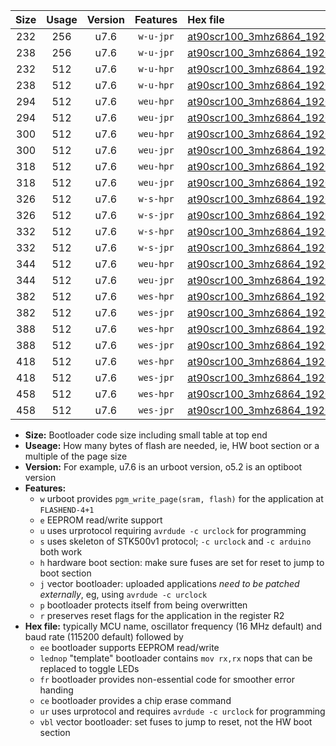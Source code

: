|Size|Usage|Version|Features|Hex file|
|:-:|:-:|:-:|:-:|:--|
|232|256|u7.6|`w-u-jpr`|[at90scr100_3mhz6864_19200bps_ur_vbl.hex](https://raw.githubusercontent.com/stefanrueger/urboot/main/at90scr100_3mhz6864_19200bps_ur_vbl.hex)|
|238|256|u7.6|`w-u-jpr`|[at90scr100_3mhz6864_19200bps_lednop_ur_vbl.hex](https://raw.githubusercontent.com/stefanrueger/urboot/main/at90scr100_3mhz6864_19200bps_lednop_ur_vbl.hex)|
|232|512|u7.6|`w-u-hpr`|[at90scr100_3mhz6864_19200bps_ur.hex](https://raw.githubusercontent.com/stefanrueger/urboot/main/at90scr100_3mhz6864_19200bps_ur.hex)|
|238|512|u7.6|`w-u-hpr`|[at90scr100_3mhz6864_19200bps_lednop_ur.hex](https://raw.githubusercontent.com/stefanrueger/urboot/main/at90scr100_3mhz6864_19200bps_lednop_ur.hex)|
|294|512|u7.6|`weu-hpr`|[at90scr100_3mhz6864_19200bps_ee_ur.hex](https://raw.githubusercontent.com/stefanrueger/urboot/main/at90scr100_3mhz6864_19200bps_ee_ur.hex)|
|294|512|u7.6|`weu-jpr`|[at90scr100_3mhz6864_19200bps_ee_ur_vbl.hex](https://raw.githubusercontent.com/stefanrueger/urboot/main/at90scr100_3mhz6864_19200bps_ee_ur_vbl.hex)|
|300|512|u7.6|`weu-hpr`|[at90scr100_3mhz6864_19200bps_ee_lednop_ur.hex](https://raw.githubusercontent.com/stefanrueger/urboot/main/at90scr100_3mhz6864_19200bps_ee_lednop_ur.hex)|
|300|512|u7.6|`weu-jpr`|[at90scr100_3mhz6864_19200bps_ee_lednop_ur_vbl.hex](https://raw.githubusercontent.com/stefanrueger/urboot/main/at90scr100_3mhz6864_19200bps_ee_lednop_ur_vbl.hex)|
|318|512|u7.6|`weu-hpr`|[at90scr100_3mhz6864_19200bps_ee_lednop_fr_ur.hex](https://raw.githubusercontent.com/stefanrueger/urboot/main/at90scr100_3mhz6864_19200bps_ee_lednop_fr_ur.hex)|
|318|512|u7.6|`weu-jpr`|[at90scr100_3mhz6864_19200bps_ee_lednop_fr_ur_vbl.hex](https://raw.githubusercontent.com/stefanrueger/urboot/main/at90scr100_3mhz6864_19200bps_ee_lednop_fr_ur_vbl.hex)|
|326|512|u7.6|`w-s-hpr`|[at90scr100_3mhz6864_19200bps.hex](https://raw.githubusercontent.com/stefanrueger/urboot/main/at90scr100_3mhz6864_19200bps.hex)|
|326|512|u7.6|`w-s-jpr`|[at90scr100_3mhz6864_19200bps_vbl.hex](https://raw.githubusercontent.com/stefanrueger/urboot/main/at90scr100_3mhz6864_19200bps_vbl.hex)|
|332|512|u7.6|`w-s-hpr`|[at90scr100_3mhz6864_19200bps_lednop.hex](https://raw.githubusercontent.com/stefanrueger/urboot/main/at90scr100_3mhz6864_19200bps_lednop.hex)|
|332|512|u7.6|`w-s-jpr`|[at90scr100_3mhz6864_19200bps_lednop_vbl.hex](https://raw.githubusercontent.com/stefanrueger/urboot/main/at90scr100_3mhz6864_19200bps_lednop_vbl.hex)|
|344|512|u7.6|`weu-hpr`|[at90scr100_3mhz6864_19200bps_ee_lednop_fr_ce_ur.hex](https://raw.githubusercontent.com/stefanrueger/urboot/main/at90scr100_3mhz6864_19200bps_ee_lednop_fr_ce_ur.hex)|
|344|512|u7.6|`weu-jpr`|[at90scr100_3mhz6864_19200bps_ee_lednop_fr_ce_ur_vbl.hex](https://raw.githubusercontent.com/stefanrueger/urboot/main/at90scr100_3mhz6864_19200bps_ee_lednop_fr_ce_ur_vbl.hex)|
|382|512|u7.6|`wes-hpr`|[at90scr100_3mhz6864_19200bps_ee.hex](https://raw.githubusercontent.com/stefanrueger/urboot/main/at90scr100_3mhz6864_19200bps_ee.hex)|
|382|512|u7.6|`wes-jpr`|[at90scr100_3mhz6864_19200bps_ee_vbl.hex](https://raw.githubusercontent.com/stefanrueger/urboot/main/at90scr100_3mhz6864_19200bps_ee_vbl.hex)|
|388|512|u7.6|`wes-hpr`|[at90scr100_3mhz6864_19200bps_ee_lednop.hex](https://raw.githubusercontent.com/stefanrueger/urboot/main/at90scr100_3mhz6864_19200bps_ee_lednop.hex)|
|388|512|u7.6|`wes-jpr`|[at90scr100_3mhz6864_19200bps_ee_lednop_vbl.hex](https://raw.githubusercontent.com/stefanrueger/urboot/main/at90scr100_3mhz6864_19200bps_ee_lednop_vbl.hex)|
|418|512|u7.6|`wes-hpr`|[at90scr100_3mhz6864_19200bps_ee_lednop_fr.hex](https://raw.githubusercontent.com/stefanrueger/urboot/main/at90scr100_3mhz6864_19200bps_ee_lednop_fr.hex)|
|418|512|u7.6|`wes-jpr`|[at90scr100_3mhz6864_19200bps_ee_lednop_fr_vbl.hex](https://raw.githubusercontent.com/stefanrueger/urboot/main/at90scr100_3mhz6864_19200bps_ee_lednop_fr_vbl.hex)|
|458|512|u7.6|`wes-hpr`|[at90scr100_3mhz6864_19200bps_ee_lednop_fr_ce.hex](https://raw.githubusercontent.com/stefanrueger/urboot/main/at90scr100_3mhz6864_19200bps_ee_lednop_fr_ce.hex)|
|458|512|u7.6|`wes-jpr`|[at90scr100_3mhz6864_19200bps_ee_lednop_fr_ce_vbl.hex](https://raw.githubusercontent.com/stefanrueger/urboot/main/at90scr100_3mhz6864_19200bps_ee_lednop_fr_ce_vbl.hex)|

- **Size:** Bootloader code size including small table at top end
- **Useage:** How many bytes of flash are needed, ie, HW boot section or a multiple of the page size
- **Version:** For example, u7.6 is an urboot version, o5.2 is an optiboot version
- **Features:**
  + `w` urboot provides `pgm_write_page(sram, flash)` for the application at `FLASHEND-4+1`
  + `e` EEPROM read/write support
  + `u` uses urprotocol requiring `avrdude -c urclock` for programming
  + `s` uses skeleton of STK500v1 protocol; `-c urclock` and `-c arduino` both work
  + `h` hardware boot section: make sure fuses are set for reset to jump to boot section
  + `j` vector bootloader: uploaded applications *need to be patched externally*, eg, using `avrdude -c urclock`
  + `p` bootloader protects itself from being overwritten
  + `r` preserves reset flags for the application in the register R2
- **Hex file:** typically MCU name, oscillator frequency (16 MHz default) and baud rate (115200 default) followed by
  + `ee` bootloader supports EEPROM read/write
  + `lednop` "template" bootloader contains `mov rx,rx` nops that can be replaced to toggle LEDs
  + `fr` bootloader provides non-essential code for smoother error handing
  + `ce` bootloader provides a chip erase command
  + `ur` uses urprotocol and requires `avrdude -c urclock` for programming
  + `vbl` vector bootloader: set fuses to jump to reset, not the HW boot section
